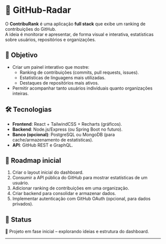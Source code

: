 # 🔭 GitHub-Radar

O **ContribuRank** é uma aplicação **full stack** que exibe um ranking de contribuições do GitHub.  
A ideia é monitorar e apresentar, de forma visual e interativa, estatísticas sobre usuários, repositórios e organizações.

## 🚀 Objetivo
- Criar um painel interativo que mostre:
  - Ranking de contribuições (commits, pull requests, issues).
  - Estatísticas de linguagens mais utilizadas.
  - Destaques de repositórios mais ativos.
- Permitir acompanhar tanto usuários individuais quanto organizações inteiras.

## 🛠️ Tecnologias
- **Frontend**: React + TailwindCSS + Recharts (gráficos).
- **Backend**: Node.js/Express (ou Spring Boot no futuro).
- **Banco (opcional)**: PostgreSQL ou MongoDB (para cache/armazenamento de estatísticas).
- **API**: GitHub REST e GraphQL.

## 🔮 Roadmap inicial
1. Criar o layout inicial do dashboard.
2. Consumir a API pública do GitHub para mostrar estatísticas de um usuário.
3. Adicionar ranking de contribuições em uma organização.
4. Criar backend para consolidar e armazenar dados.
5. Implementar autenticação com GitHub OAuth (opcional, para dados privados).

## 📌 Status
🚧 Projeto em fase inicial – explorando ideias e estrutura do dashboard.

---

